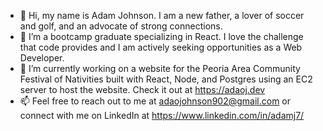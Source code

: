 - 👋 Hi, my name is Adam Johnson. I am a new father, a lover of soccer and golf, and an advocate of strong connections.
- 👀 I’m a bootcamp graduate specializing in React. I love the challenge that code provides and I am actively seeking opportunities as a Web Developer.
- 🌱 I’m currently working on a website for the Peoria Area Community Festival of Nativities built with React, Node, and Postgres using an EC2 server to host the website. Check it out at https://adaoj.dev
- 📫 Feel free to reach out to me at adaojohnson902@gmail.com or connect with me on LinkedIn at https://www.linkedin.com/in/adamj7/
